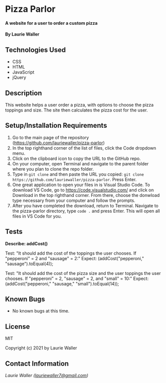 # Pizza Parlor

#### A website for a user to order a custom pizza

#### By **Laurie Waller**

## Technologies Used

* CSS
* HTML
* JavaScript
* jQuery

## Description

This website helps a user order a pizza, with options to choose the pizza toppings and size. The site then calculates the pizza cost for the user. 

## Setup/Installation Requirements

  1. Go to the main page of the repository (https://github.com/lauriewaller/pizza-parlor)
  2. In the top righthand corner of the list of files, click the Code dropdown menu.
  3. Click on the clipboard icon to copy the URL to the GitHub repo.
  4. On your computer, open Terminal and navigate to the parent folder where you plan to clone the repo folder.
  5. Type in `git clone` and then paste the URL you copied:
      `git clone https://github.com/lauriewaller/pizza-parlor`. Press Enter.
  6. One great application to open your files in is Visual Studio Code. To download VS Code, go to https://code.visualstudio.com/ and click on Download in the top righthand corner. From there, choose the donwload type necessary from your computer and follow the prompts.
  7. After you have completed the download, return to Terminal. Navigate to the pizza-parlor directory, type `code .` and press Enter. This will open all files in VS Code for you.

## Tests 

**Describe: addCost()**

Test: "It should add the cost of the toppings the user chooses. If "pepperoni" = 2 and "sausage" = 2:"
Expect: (addCost("pepperoni," "sausage").toEqual(4));

Test: "It should add the cost of the pizza size and the user toppings the user chooses. If "pepperoni" = 2, "sausage" = 2, and "small" = 10:"
Expect: (addCost("pepperoni," "sausage," "small").toEqual(14));

## Known Bugs

* No known bugs at this time.

## License

MIT

Copyright (c) 2021 by Laurie Waller

## Contact Information

_Laurie Waller (lauriewaller7@gmail.com)_
